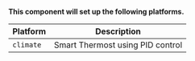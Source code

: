 **This component will set up the following platforms.**

Platform | Description
-- | --
`climate` | Smart Thermost using PID control